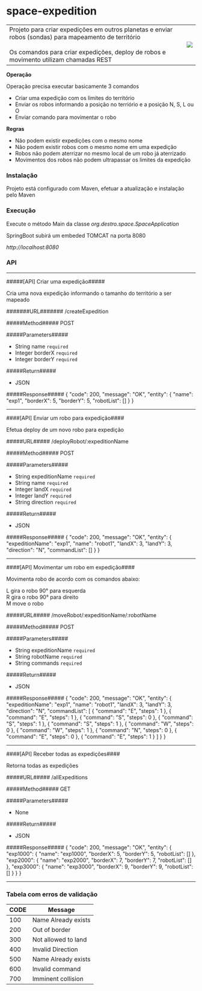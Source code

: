 # space-expedition

<table border=0>
<tr>
<td>
Projeto para criar expedições em outros planetas e enviar robos (sondas) para mapeamento de território
<br>
<br>
Os comandos para criar expedições, deploy de robos e movimento utilizam chamadas REST
</td>
<td>
<p style="text-align: right"><img src="http://cdn.graphicsfactory.com/clip-art/image_files/image/9/746749-offroader.gif"/></p>
</td>
</table>

**Operação**

Operação precisa executar basicamente 3 comandos  

* Criar uma expedição com os limites do território
* Enviar os robos informando a posição no terriório e a posição N, S, L ou O
* Enviar comando para movimentar o robo

**Regras**
* Não podem existir expedições com o mesmo nome
* Não podem existir robos com o mesmo nome em uma expedição
* Robos não podem aterrizar no mesmo local de um robo já aterrizado
* Movimentos dos robos não podem ultrapassar os limites da expedição

### Instalação ###
Projeto está configurado com Maven, efetuar a atualização e instalação pelo Maven

### Execução ###
Execute o método Main da classe *org.destro.space.SpaceApplication*

SpringBoot subirá um embeded TOMCAT na porta 8080

*http://localhost:8080*

### API ###
* * *
#####[API] Criar uma expedição#####

Cria uma nova expedição informando o tamanho do território a ser mapeado

#######URL#######
/createExpedition

#####Method#####
POST
  
#####Parameters#####
* String name `required`
* Integer borderX `required`
* Integer borderY `required`

#####Return#####
* JSON

#####Response#####
    {
      "code": 200,
      "message": "OK",
      "entity": {
        "name": "exp1",
        "borderX": 5,
        "borderY": 5,
        "robotList": []
      }
    }

* * *
####[API] Enviar um robo para expedição####

Efetua deploy de um novo robo para expedição

#####URL#####
/deployRobot/:expeditionName

#####Method#####
POST
  
#####Parameters#####
* String expeditionName `required`
* String name `required`
* Integer landX `required`
* Integer landY `required`
* String direction `required`

#####Return#####
* JSON

#####Response#####
	{
	  "code": 200,
	  "message": "OK",
	  "entity": {
	    "expeditionName": "exp1",
	    "name": "robot1",
	    "landX": 3,
	    "landY": 3,
	    "direction": "N",
	    "commandList": []
	  }
	}

* * *
####[API] Movimentar um robo em expedição####

Movimenta robo de acordo com os comandos abaixo:

L gira o robo 90° para esquerda  
R gira o robo 90° para direito  
M move o robo  

#####URL#####
/moveRobot/:expeditionName/:robotName

#####Method#####
POST
  
#####Parameters#####
* String expeditionName `required`
* String robotName `required`
* String commands `required`

#####Return#####
* JSON

#####Response#####
	{
	  "code": 200,
	  "message": "OK",
	  "entity": {
	    "expeditionName": "exp1",
	    "name": "robot1",
	    "landX": 3,
	    "landY": 3,
	    "direction": "N",
	    "commandList": [
	      {
	        "command": "E",
	        "steps": 1
	      },
	      {
	        "command": "E",
	        "steps": 1
	      },
	      {
	        "command": "S",
	        "steps": 0
	      },
	      {
	        "command": "S",
	        "steps": 1
	      },
	      {
	        "command": "S",
	        "steps": 1
	      },
	      {
	        "command": "W",
	        "steps": 0
	      },
	      {
	        "command": "W",
	        "steps": 1
	      },
	      {
	        "command": "N",
	        "steps": 0
	      },
	      {
	        "command": "E",
	        "steps": 0
	      },
	      {
	        "command": "E",
	        "steps": 1
	      }
	    ]
	  }
	}

* * *
####[API] Receber todas as expedições####

Retorna todas as expedições

#####URL#####
/allExpeditions

#####Method#####
GET
  
#####Parameters#####
* None

#####Return#####
* JSON

#####Response#####
	{
	  "code": 200,
	  "message": "OK",
	  "entity": {
	    "exp1000": {
	      "name": "exp1000",
	      "borderX": 5,
	      "borderY": 5,
	      "robotList": []
	    },
	    "exp2000": {
	      "name": "exp2000",
	      "borderX": 7,
	      "borderY": 7,
	      "robotList": []
	    },
	    "exp3000": {
	      "name": "exp3000",
	      "borderX": 9,
	      "borderY": 9,
	      "robotList": []
	    }
	  }
	}
* * *

### Tabela com erros de validação ###

| CODE | Message |
| ---- | ------- |
| 100  | Name Already exists |
| 200  | Out of border |
| 300  | Not allowed to land |
| 400  | Invalid Direction |
| 500  | Name Already exists |
| 600  | Invalid command |
| 700  | Imminent collision |
